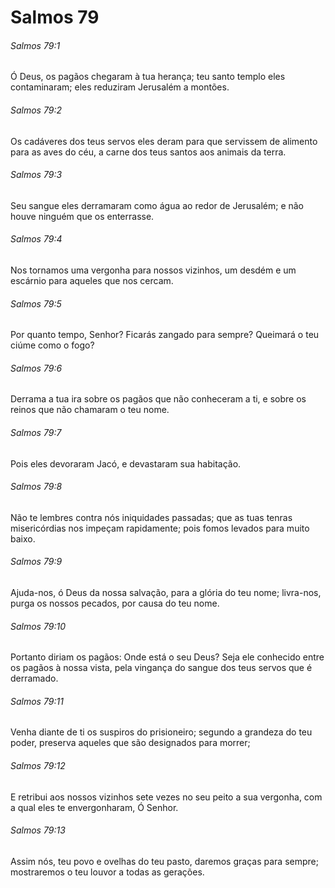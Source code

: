 # Salmos 79

###### Salmos 79:1

Ó Deus, os pagãos chegaram à tua herança; teu santo templo eles contaminaram; eles reduziram Jerusalém a montões.

###### Salmos 79:2

Os cadáveres dos teus servos eles deram para que servissem de alimento para as aves do céu, a carne dos teus santos aos animais da terra.

###### Salmos 79:3

Seu sangue eles derramaram como água ao redor de Jerusalém; e não houve ninguém que os enterrasse.

###### Salmos 79:4

Nos tornamos uma vergonha para nossos vizinhos, um desdém e um escárnio para aqueles que nos cercam.

###### Salmos 79:5

Por quanto tempo, Senhor? Ficarás zangado para sempre? Queimará o teu ciúme como o fogo?

###### Salmos 79:6

Derrama a tua ira sobre os pagãos que não conheceram a ti, e sobre os reinos que não chamaram o teu nome.

###### Salmos 79:7

Pois eles devoraram Jacó, e devastaram sua habitação.

###### Salmos 79:8

Não te lembres contra nós iniquidades passadas; que as tuas tenras misericórdias nos impeçam rapidamente; pois fomos levados para muito baixo.

###### Salmos 79:9

Ajuda-nos, ó Deus da nossa salvação, para a glória do teu nome; livra-nos, purga os nossos pecados, por causa do teu nome.

###### Salmos 79:10

Portanto diriam os pagãos: Onde está o seu Deus? Seja ele conhecido entre os pagãos à nossa vista, pela vingança do sangue dos teus servos que é derramado.

###### Salmos 79:11

Venha diante de ti os suspiros do prisioneiro; segundo a grandeza do teu poder, preserva aqueles que são designados para morrer;

###### Salmos 79:12

E retribui aos nossos vizinhos sete vezes no seu peito a sua vergonha, com a qual eles te envergonharam, Ó Senhor.

###### Salmos 79:13

Assim nós, teu povo e ovelhas do teu pasto, daremos graças para sempre; mostraremos o teu louvor a todas as gerações.

